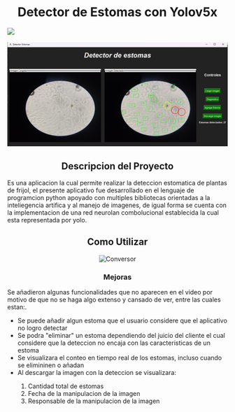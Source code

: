 <h1 align="center">Detector de Estomas con Yolov5x</h1>
      <p align="left">
   <img src="https://img.shields.io/badge/STATUS-%20FINALIZADO-green">
   </p>
    <div align= "center">
<img src="https://raw.githubusercontent.com/yeison097/conversorEstomatico/main/Captura%20de%20pantalla%202023-08-30%20164407.png" alt="Conversor" style="max-width: 100%; display: inline-block;" data-target="animated-image.originalImage">
  </div> 
 <h2 align="center">Descripcion del Proyecto</h2>
 <p> Es una aplicacion la cual permite realizar la deteccion estomatica de plantas de frijol, el presente aplicativo fue desarrollado en el lenguaje de programcion python apoyado con multiples bibliotecas orientadas a la inteliegencia artifica y al manejo de imagenes, de igual forma se cuenta con la implementacion de una red neurolan combolucional establecida la cual esta representada por yolo.</p>
 <h2 align="center">Como Utilizar</h2> 
  <div align= "center">
<img src="https://github.com/yeison097/conversorEstomatico/blob/main/gif.gif?raw=true" alt="Conversor" style="max-width: 100%; display: inline-block;" data-target="animated-image.originalImage"> 
  </div> 
 
 <h3 align="center">Mejoras</h3> 
 <p> Se añadieron algunas funcionalidades que no aparecen en el video por motivo de que no se haga algo extenso y cansado de ver, entre las cuales estan:.</p>
 <ul>
    <li>Se puede añadir algun estoma que el usuario considere que el aplicativo no logro detectar</li>
    <li>Se podra "eliminar" un estoma dependiendo del juicio del cliente el cual considere que la deteccion no encaja con las caracteristicas de un estoma</li>
    <li>Se visualizara el conteo en tiempo real de los estomas, incluso cuando se elimininen o añadan</li>
    <li>Al descargar la imagen con la deteccion se visualizara:</li>
       <ol>
             <li>Cantidad total de estomas</li>
             <li>Fecha de la manipulacion de la imagen</li>
             <li>Responsable de la manipulacion de la imagen</li>
       </ol>
</ul>
